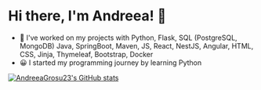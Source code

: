 # Hi there, I'm Andreea! 👋 

- 🔭 I've worked on my projects with Python, Flask, SQL (PostgreSQL, MongoDB) Java, SpringBoot, Maven, JS, React, NestJS, Angular, HTML, CSS, Jinja, Thymeleaf, Bootstrap, Docker 
- 😀 I started my programming journey by learning Python


[![AndreeaGrosu23's GitHub stats](https://github-readme-stats.vercel.app/api?username=AndreeaGrosu23)](https://github.com/AndreeaGrosu23/github-readme-stats)


